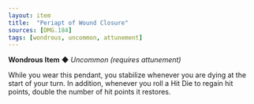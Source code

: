 ```yaml
---
layout: item
title:  "Periapt of Wound Closure"
sources: [DMG.184]
tags: [wondrous, uncommon, attunement]
---
```


**Wondrous Item** ◆ *Uncommon (requires attunement)*

While you wear this pendant, you stabilize whenever you are dying at the start of your turn. In addition, whenever you roll a Hit Die to regain hit points, double the number of hit points it restores.